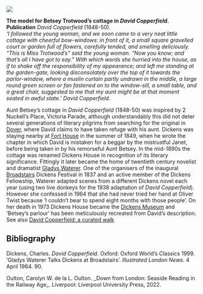 <a href="https://beta.kent-maps.online"><img src="https://beta.kent-maps.online/juncture/ve-button.png"></a>
<param ve-config
       title="2 Nuckell’s Place, Victoria Parade, Broadstairs" 
       banner="images/david-copperfield-banner.jpg"
       author="Professor Carolyn W. de la L. Oulton"
       layout="vtl">

<param title="Bleak House" eid="Q4925737">
<param title="Broadstairs" eid="Q922739">
<param title="Canterbury" eid="Q29303">
<param title="Charles Dickens" eid="Q5686">
<param title="Chatham" eid="Q729006">
<param title="David Copperfield" eid="Q189811">

**The model for Betsey Trotwood’s cottage in _David Copperfield_.**   
**Publication** _David Copperfield_ (1848-50).   
_‘I followed the young woman, and we soon came to a very neat little cottage with cheerful bow-windows: in front of it, a small square gravelled court or garden full of flowers, carefully tended, and smelling deliciously.   
“This is Miss Trotwood’s” said the young woman. “Now you know; and that’s all I have got to say.” With which words she hurried into the house, as if to shake off the responsibility of my appearance; and left me standing at the garden-gate, looking disconsolately over the top of it towards the parlor-window, where a muslin curtain partly undrawn in the middle, a large round green screen or fan fastened on to the window-sill, a small table, and a great chair, suggested to me that my aunt might be at that moment seated in awful state.’_
_David Copperfield_.
<param ve-image url="https://upload.wikimedia.org/wikipedia/commons/d/d8/David_Copperfield_%281850%29_%2814593575778%29.jpg" label="David Copperfield, 1850" attribution="Internet Archive Book Images, No restrictions, via Wikimedia Commons">

Aunt Betsey’s cottage in _David Copperfield_ (1848-50) was inspired by 2 Nuckell’s Place, Victoria Parade, although understandably this did not deter several generations of literary pilgrims from searching for the original in [Dover](/dickens/dickens-dover), where David claims to have taken refuge with his aunt. Dickens was staying nearby at [Fort House](/dickens/dickens-fort-house) in the summer of 1849, when he wrote the chapter in which David is mistaken for a beggar by the mistrustful Janet, before being taken in by his remorseful Aunt Betsey. In the mid-1890s the cottage was renamed Dickens House in recognition of its literary significance. Fittingly it later became the home of twentieth century novelist and dramatist [Gladys Waterer](/20c/20c-waterer-biography). One of the organisers of the inaugural [Broadstairs](/dickens/dickens-broadstairs) Dickens Festival in 1837 and an active member of the Dickens Fellowship, Waterer adapted scenes from a different Dickens novel each year (using two live donkeys for the 1938 adaptation of _David Copperfield_). However she confessed in 1964 that she had never tried her hand at Oliver Twist because ‘I couldn’t bear to spend eight months with those people’. On her death in 1973 Dickens House became the [Dickens Museum](https://www.thanet.gov.uk/info-pages/dickens-house-museum/) and ‘Betsey’s parlour’ has been meticulously recreated from David’s description.    
See also [David Copperfield: a curated walk](/dickens/david-copperfield-curated-walk)
<param ve-image url="https://stor.artstor.org/stor/14998065-2aae-464e-9015-45036a05a19b" label="2 Nuckell's Place later became Dickens House. Or - to add to the confusion - Dickens' House">

## Bibliography
Dickens, Charles. _David Copperfield_. Oxford: Oxford World’s Classics 1999.  
‘Gladys Waterer Talks Dickens at Broadstairs’. _Illustrated London News_. 4 April 1964. 90.   
<param ve-image url="https://upload.wikimedia.org/wikipedia/commons/6/6c/David_Copperfield.jpg" label="David Copperfield" attribution="Wikimedia commons">
Oulton, Carolyn W. de la L. Oulton. _Down from London: Seaside Reading in the Railway Age_. Liverpool: Liverpool University Press, 2022.

